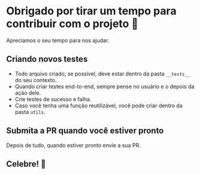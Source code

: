 # Obrigado por tirar um tempo para contribuir com o projeto 🎉

Apreciamos o seu tempo para nos ajudar.

## Criando novos testes

- Todo arquivo criado, se possível, deve estar dentro da pasta `__tests__` do seu contexto.
- Quando criar testes end-to-end, sempre pense no usuário e o depois da ação dele.
- Crie testes de sucesso e falha.
- Caso você tenha uma função reutilizável, você pode criar dentro da pasta `utils`.

## Submita a PR quando você estiver pronto

Depois de tudo, quando estiver pronto envie a sua PR.

## Celebre! 🎉
